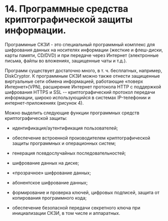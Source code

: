 # 14. Программные средства криптографической защиты информации.

Программные СКЗИ - это специальный программный комплекс для шифрования данных на носителях информации (жесткие и флеш-диски, карты памяти, CD/DVD) и при передаче через Интернет (электронные письма, файлы во вложениях, защищенные чаты и т.д.).

Программ существует достаточно много, в т. ч. бесплатных, например, DiskCryptor. К программным СКЗИ можно также отнести защищенные виртуальные сети обмена информацией, работающие «поверх Интернет»(VPN), расширение Интернет протокола HTTP с поддержкой шифрования HTTPS и SSL -- криптографический протокол передачи информации, широко использующийся в системах IP-телефонии и интернет-приложениях (рисунок 4).

Можно выделить следующие функции программных средств криптографической защиты:

- идентификация/аутентификация пользователей;

- обеспечение встроенной производителем криптографической защиты программных и операционных систем;

- генерация псевдослучайных последовательностей;

- шифрование данных на диске;

- «прозрачное» шифрование данных;

- абонентское шифрование данных;

- формирование и проверка ключей, цифровых подписей, защита от копирования программного кода;

- обеспечение безопасной передачи секретного ключа при инициализации СКЗИ, в том числе и аппаратных.
